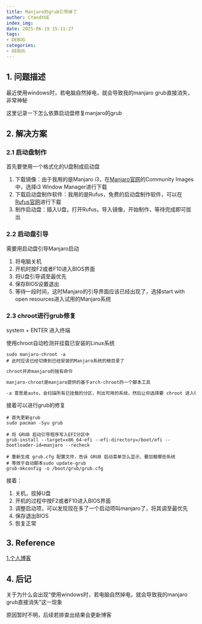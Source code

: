 ```yaml
---
title: Manjaro的grub引导掉了
author: CYandYUE
index_img:
date: 2025-06-19 15:11:27
tags:
- DEBUG
categories:
- DEBUG
---
```


## 1. 问题描述
最近使用windows时，若电脑自然掉电，就会导致我的manjaro grub直接消失，非常神秘

这里记录一下怎么依靠启动盘修复manjaro的grub

## 2. 解决方案
### 2.1 启动盘制作
首先要使用一个格式化的U盘制成启动盘

1. 下载镜像：由于我用的是Manjaro i3，在[Manjaro官网](https://manjaro.org/products/download/x86)的Community Images中，选择i3 Window Manager进行下载
2. 下载启动盘制作软件：我用的是Rufus，免费的启动盘制作软件，可以在[Rufus官网](https://rufus.ie/en/)进行下载
3. 制作启动盘：插入U盘，打开Rufus，导入镜像，开始制作，等待完成即可拔出

### 2.2 启动盘引导
需要用启动盘引导Manjaro启动
1. 将电脑关机
2. 开机时按F2或者F10进入BIOS界面
3. 将U盘引导调至最优先
4. 保存BIOS设置退出
5. 等待一段时间，这时Manjaro的引导界面应该已经出现了，选择start with open resources进入试用的Manjaro系统
   
### 2.3 chroot进行grub修复
system + ENTER 进入终端

使用chroot自动检测并挂载已安装的Linux系统
```shell
sudo manjaro-chroot -a 
# 此时应该已经切换到已经安装的Manjaro系统的根目录了
```
```markdown
chroot并非manjaro的独有命令

manjaro-chroot是manjaro提供的基于arch-chroot的一个脚本工具

-a 意思是auto，会扫描所有已挂载的分区，列出可用的系统，然后让你选择要 chroot 进入哪一个
```

接着可以进行grub的修复
```shell
# 首先更新grub
sudo pacman -Syu grub

# 将 GRUB 启动引导程序写入EFI分区中
grub-install --target=x86_64-efi --efi-directory=/boot/efi --bootloader-id=manjaro --recheck

# 重新生成 grub.cfg 配置文件，告诉 GRUB 启动菜单怎么显示、要加载哪些系统
# 等效于自动脚本sudo update-grub
grub-mkconfig -o /boot/grub/grub.cfg
```
接着：
1. 关机，拔掉U盘
2. 开机的过程中按F2或者F10进入BIOS界面
3. 调整启动项，可以发现现在多了一个启动项叫manjaro了，将其调至最优先
4. 保存退出BIOS
5. 恢复正常

## 3. Reference
[1.个人博客](https://yangchnet.github.io/Dessert/posts/linux/manjaro%E6%81%A2%E5%A4%8Dgrub/)

## 4. 后记
关于为什么会出现“使用windows时，若电脑自然掉电，就会导致我的manjaro grub直接消失”这一现象

原因暂时不明，后续若排查出结果会更新博客